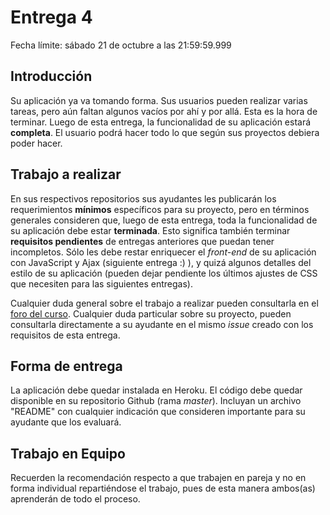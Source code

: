 # Entrega 4

Fecha límite: sábado 21 de octubre a las 21:59:59.999

## Introducción

Su aplicación ya va tomando forma. Sus usuarios pueden realizar varias tareas, pero aún faltan algunos vacíos por ahí y por allá. Esta es la hora de terminar. Luego de esta entrega, la funcionalidad de su aplicación estará **completa**. El usuario podrá hacer todo lo que según sus proyectos debiera poder hacer.

## Trabajo a realizar

En sus respectivos repositorios sus ayudantes les publicarán los requerimientos **mínimos** específicos para su proyecto, pero en términos generales consideren que, luego de esta entrega, toda la funcionalidad de su aplicación debe estar **terminada**. Esto significa también terminar **requisitos pendientes** de entregas anteriores que puedan tener incompletos. Sólo les debe restar enriquecer el *front-end* de su aplicación con JavaScript y Ajax (siguiente entrega :) ), y quizá algunos detalles del estilo de su aplicación (pueden dejar pendiente los últimos ajustes de CSS que necesiten para las siguientes entregas).

Cualquier duda general sobre el trabajo a realizar pueden consultarla en el [foro del curso](../../../#foro). Cualquier duda particular sobre su proyecto, pueden consultarla directamente a su ayudante en el mismo *issue* creado con los requisitos de esta entrega.

## Forma de entrega

La aplicación debe quedar instalada en Heroku. El código debe quedar disponible en su repositorio Github (rama *master*). Incluyan un archivo "README" con cualquier indicación que consideren importante para su ayudante que los evaluará.

## Trabajo en Equipo

Recuerden la recomendación respecto a que trabajen en pareja y no en forma individual repartiéndose el trabajo, pues de esta manera ambos(as) aprenderán de todo el proceso.
